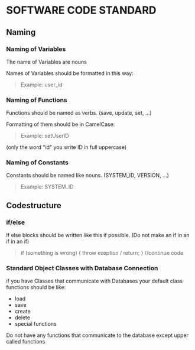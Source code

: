 # SOFTWARE CODE STANDARD

## Naming

### Naming of Variables

The name of Variables are nouns

Names of Variables should be formatted in this way:

> Example: user_id

### Naming of Functions

Functions should be named as verbs. (save, update, set, ...)

Formatting of them should be in CamelCase:

> Example: setUserID

(only the word "id" you write ID in full uppercase)

### Naming of Constants

Constants should be named like nouns. (SYSTEM_ID, VERSION, ...)

> Example: SYSTEM_ID

## Codestructure

### if/else

If else blocks should be written like this if possible. (Do not make an if in an if in an if)

> if (something is wrong) {
> throw exeption / return;
> }
> //continue code

### Standard Object Classes with Database Connection

if you have Classes that communicate with Databases your default class functions should be like:

- load
- save
- create
- delete
- special functions

Do not have any functions that communicate to the database except upper called functions
